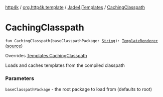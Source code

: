 [http4k](../../index.md) / [org.http4k.template](../index.md) / [Jade4jTemplates](index.md) / [CachingClasspath](./-caching-classpath.md)

# CachingClasspath

`fun CachingClasspath(baseClasspathPackage: `[`String`](https://kotlinlang.org/api/latest/jvm/stdlib/kotlin/-string/index.html)`): `[`TemplateRenderer`](../-template-renderer.md) [(source)](https://github.com/http4k/http4k/blob/master/http4k-template-jade4j/src/main/kotlin/org/http4k/template/Jade4jTemplates.kt#L17)

Overrides [Templates.CachingClasspath](../-templates/-caching-classpath.md)

Loads and caches templates from the compiled classpath

### Parameters

`baseClasspathPackage` - the root package to load from (defaults to root)